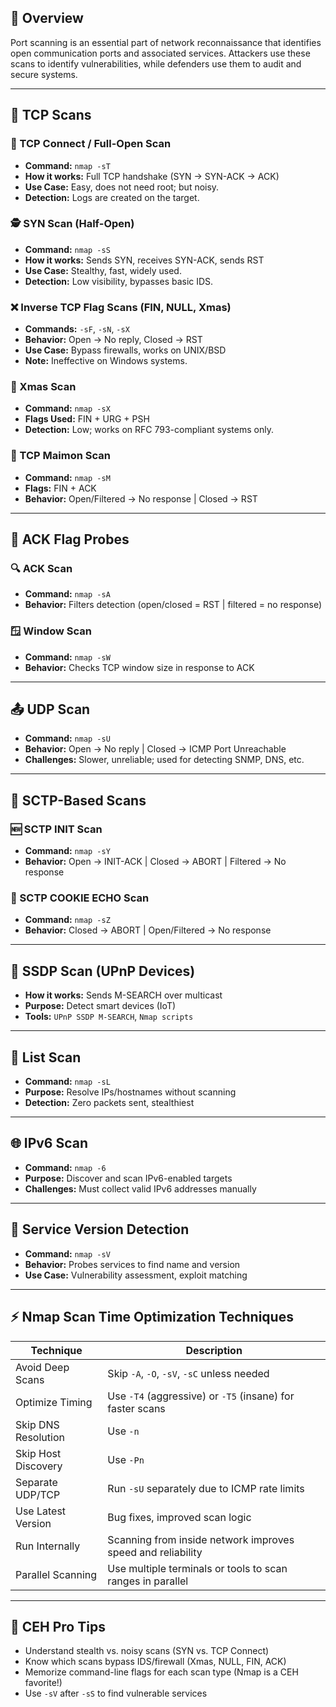 ## 📌 Overview
Port scanning is an essential part of network reconnaissance that identifies open communication ports and associated services. Attackers use these scans to identify vulnerabilities, while defenders use them to audit and secure systems.

---

## 🚪 TCP Scans

### 🔄 TCP Connect / Full-Open Scan
- **Command:** `nmap -sT`
- **How it works:** Full TCP handshake (SYN → SYN-ACK → ACK)
- **Use Case:** Easy, does not need root; but noisy.
- **Detection:** Logs are created on the target.

### 🕵️ SYN Scan (Half-Open)
- **Command:** `nmap -sS`
- **How it works:** Sends SYN, receives SYN-ACK, sends RST
- **Use Case:** Stealthy, fast, widely used.
- **Detection:** Low visibility, bypasses basic IDS.

### ❌ Inverse TCP Flag Scans (FIN, NULL, Xmas)
- **Commands:** `-sF`, `-sN`, `-sX`
- **Behavior:** Open → No reply, Closed → RST
- **Use Case:** Bypass firewalls, works on UNIX/BSD
- **Note:** Ineffective on Windows systems.

### 🎄 Xmas Scan
- **Command:** `nmap -sX`
- **Flags Used:** FIN + URG + PSH
- **Detection:** Low; works on RFC 793-compliant systems only.

### 📘 TCP Maimon Scan
- **Command:** `nmap -sM`
- **Flags:** FIN + ACK
- **Behavior:** Open/Filtered → No response | Closed → RST

---

## 🔄 ACK Flag Probes
### 🔍 ACK Scan
- **Command:** `nmap -sA`
- **Behavior:** Filters detection (open/closed = RST | filtered = no response)

### 🪟 Window Scan
- **Command:** `nmap -sW`
- **Behavior:** Checks TCP window size in response to ACK

---

## 📤 UDP Scan
- **Command:** `nmap -sU`
- **Behavior:** Open → No reply | Closed → ICMP Port Unreachable
- **Challenges:** Slower, unreliable; used for detecting SNMP, DNS, etc.

---

## 📶 SCTP-Based Scans

### 🆕 SCTP INIT Scan
- **Command:** `nmap -sY`
- **Behavior:** Open → INIT-ACK | Closed → ABORT | Filtered → No response

### 🍪 SCTP COOKIE ECHO Scan
- **Command:** `nmap -sZ`
- **Behavior:** Closed → ABORT | Open/Filtered → No response

---

## 📡 SSDP Scan (UPnP Devices)
- **How it works:** Sends M-SEARCH over multicast
- **Purpose:** Detect smart devices (IoT)
- **Tools:** `UPnP SSDP M-SEARCH`, `Nmap scripts`

---

## 📃 List Scan
- **Command:** `nmap -sL`
- **Purpose:** Resolve IPs/hostnames without scanning
- **Detection:** Zero packets sent, stealthiest

---

## 🌐 IPv6 Scan
- **Command:** `nmap -6`
- **Purpose:** Discover and scan IPv6-enabled targets
- **Challenges:** Must collect valid IPv6 addresses manually

---

## 🔎 Service Version Detection
- **Command:** `nmap -sV`
- **Behavior:** Probes services to find name and version
- **Use Case:** Vulnerability assessment, exploit matching

---

## ⚡ Nmap Scan Time Optimization Techniques

| Technique                      | Description                                                       |
|-------------------------------|-------------------------------------------------------------------|
| Avoid Deep Scans              | Skip `-A`, `-O`, `-sV`, `-sC` unless needed                       |
| Optimize Timing               | Use `-T4` (aggressive) or `-T5` (insane) for faster scans         |
| Skip DNS Resolution           | Use `-n`                                                          |
| Skip Host Discovery           | Use `-Pn`                                                         |
| Separate UDP/TCP              | Run `-sU` separately due to ICMP rate limits                      |
| Use Latest Version            | Bug fixes, improved scan logic                                   |
| Run Internally                | Scanning from inside network improves speed and reliability       |
| Parallel Scanning             | Use multiple terminals or tools to scan ranges in parallel       |

---

## 🧠 CEH Pro Tips
- Understand stealth vs. noisy scans (SYN vs. TCP Connect)
- Know which scans bypass IDS/firewall (Xmas, NULL, FIN, ACK)
- Memorize command-line flags for each scan type (Nmap is a CEH favorite!)
- Use `-sV` after `-sS` to find vulnerable services
